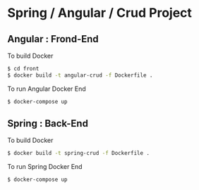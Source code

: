 # Spring / Angular / Crud Project

## Angular : Frond-End
To build Docker
```bash
$ cd front
$ docker build -t angular-crud -f Dockerfile .
```

To run Angular Docker End
```bash
$ docker-compose up
```

## Spring : Back-End
To build Docker
```bash
$ docker build -t spring-crud -f Dockerfile .
```
To run Spring Docker End
```bash
$ docker-compose up
```
